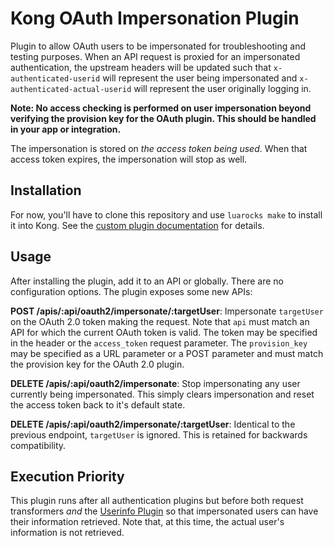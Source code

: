 # Kong OAuth Impersonation Plugin

Plugin to allow OAuth users to be impersonated for troubleshooting and
testing purposes. When an API request is proxied for an impersonated authentication,
the upstream headers will be updated such that `x-authenticated-userid` will represent
the user being impersonated and `x-authenticated-actual-userid` will represent the user
originally logging in.

**Note: No access checking is performed on user impersonation beyond verifying the
provision key for the OAuth plugin. This should be handled in your app or integration.**

The impersonation is stored on *the access token being used*. When that access token
expires, the impersonation will stop as well.

## Installation

For now, you'll have to clone this repository and use `luarocks make`
to install it into Kong. See the
[custom plugin documentation](https://getkong.org/docs/0.10.x/plugin-development/distribution/)
for details.

## Usage

After installing the plugin, add it to an API or globally. There are no configuration
options. The plugin exposes some new APIs:

**POST /apis/:api/oauth2/impersonate/:targetUser**: Impersonate `targetUser` on the
OAuth 2.0 token making the request. Note that `api` must match an API for which the
current OAuth token is valid. The token may be specified in the header or the
`access_token` request parameter. The `provision_key` may be specified as a URL
parameter or a POST parameter and must match the provision key for the OAuth 2.0
plugin.

**DELETE /apis/:api/oauth2/impersonate**: Stop impersonating any user currently
being impersonated. This simply clears impersonation and reset the access token
back to it's default state.

**DELETE /apis/:api/oauth2/impersonate/:targetUser**: Identical to the previous
endpoint, `targetUser` is ignored. This is retained for backwards compatibility.

## Execution Priority

This plugin runs after all authentication plugins but before both request
transformers _and_ the [Userinfo Plugin](https://github.com/ohioit/kong-userinfo-plugin)
so that impersonated users can have their information retrieved. Note that,
at this time, the actual user's information is not retrieved.